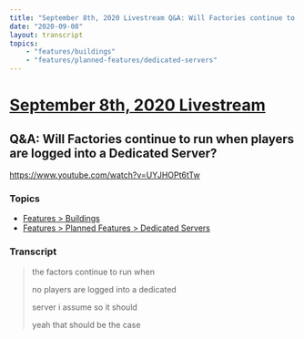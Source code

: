 ```yaml
---
title: "September 8th, 2020 Livestream Q&A: Will Factories continue to run when players are logged into a Dedicated Server?"
date: "2020-09-08"
layout: transcript
topics:
    - "features/buildings"
    - "features/planned-features/dedicated-servers"
---
```

# [September 8th, 2020 Livestream](../2020-09-08.md)
## Q&A: Will Factories continue to run when players are logged into a Dedicated Server?
https://www.youtube.com/watch?v=UYJHOPt6tTw

### Topics
* [Features > Buildings](../topics/features/buildings.md)
* [Features > Planned Features > Dedicated Servers](../topics/features/planned-features/dedicated-servers.md)

### Transcript

> the factors continue to run when
> 
> no players are logged into a dedicated
> 
> server i assume so it should
> 
> yeah that should be the case
> 
